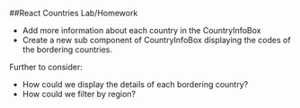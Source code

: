 ##React Countries Lab/Homework
- Add more information about each country in the CountryInfoBox
- Create a new sub component of CountryInfoBox displaying the codes of the bordering countries.

Further to consider:
  - How could we display the details of each bordering country?
  - How could we filter by region?